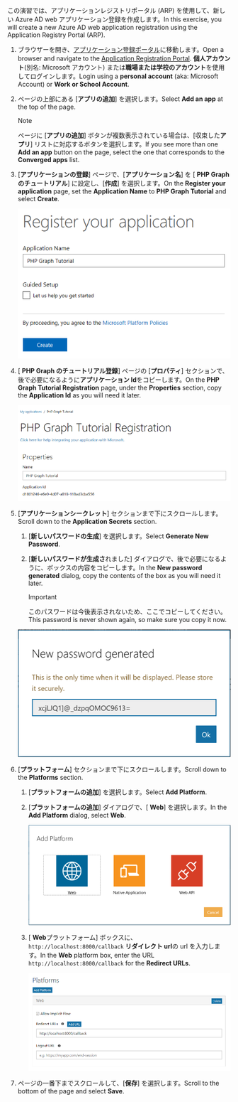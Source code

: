 <!-- markdownlint-disable MD002 MD041 -->

<span data-ttu-id="41bba-101">この演習では、アプリケーションレジストリポータル (ARP) を使用して、新しい Azure AD web アプリケーション登録を作成します。</span><span class="sxs-lookup"><span data-stu-id="41bba-101">In this exercise, you will create a new Azure AD web application registration using the Application Registry Portal (ARP).</span></span>

1. <span data-ttu-id="41bba-102">ブラウザーを開き、[アプリケーション登録ポータル](https://apps.dev.microsoft.com)に移動します。</span><span class="sxs-lookup"><span data-stu-id="41bba-102">Open a browser and navigate to the [Application Registration Portal](https://apps.dev.microsoft.com).</span></span> <span data-ttu-id="41bba-103">**個人アカウント**(別名: Microsoft アカウント) または**職場または学校のアカウント**を使用してログインします。</span><span class="sxs-lookup"><span data-stu-id="41bba-103">Login using a **personal account** (aka: Microsoft Account) or **Work or School Account**.</span></span>

1. <span data-ttu-id="41bba-104">ページの上部にある [**アプリの追加**] を選択します。</span><span class="sxs-lookup"><span data-stu-id="41bba-104">Select **Add an app** at the top of the page.</span></span>

    > [!NOTE]
    > <span data-ttu-id="41bba-105">ページに [**アプリの追加**] ボタンが複数表示されている場合は、[収束した**アプリ**] リストに対応するボタンを選択します。</span><span class="sxs-lookup"><span data-stu-id="41bba-105">If you see more than one **Add an app** button on the page, select the one that corresponds to the **Converged apps** list.</span></span>

1. <span data-ttu-id="41bba-106">[**アプリケーションの登録**] ページで、[**アプリケーション名**] を [ **PHP Graph のチュートリアル**] に設定し、[**作成**] を選択します。</span><span class="sxs-lookup"><span data-stu-id="41bba-106">On the **Register your application** page, set the **Application Name** to **PHP Graph Tutorial** and select **Create**.</span></span>

    ![アプリ登録ポータル web サイトで新しいアプリを作成するスクリーンショット](./images/arp-create-app-01.png)

1. <span data-ttu-id="41bba-108">[ **PHP Graph のチュートリアル登録**] ページの [**プロパティ**] セクションで、後で必要になるように**アプリケーション Id**をコピーします。</span><span class="sxs-lookup"><span data-stu-id="41bba-108">On the **PHP Graph Tutorial Registration** page, under the **Properties** section, copy the **Application Id** as you will need it later.</span></span>

    ![新しく作成されたアプリケーションの ID のスクリーンショット](./images/arp-create-app-02.png)

1. <span data-ttu-id="41bba-110">[**アプリケーションシークレット**] セクションまで下にスクロールします。</span><span class="sxs-lookup"><span data-stu-id="41bba-110">Scroll down to the **Application Secrets** section.</span></span>

    1. <span data-ttu-id="41bba-111">[**新しいパスワードの生成**] を選択します。</span><span class="sxs-lookup"><span data-stu-id="41bba-111">Select **Generate New Password**.</span></span>
    1. <span data-ttu-id="41bba-112">[**新しいパスワードが生成さ**れました] ダイアログで、後で必要になるように、ボックスの内容をコピーします。</span><span class="sxs-lookup"><span data-stu-id="41bba-112">In the **New password generated** dialog, copy the contents of the box as you will need it later.</span></span>

        > [!IMPORTANT]
        > <span data-ttu-id="41bba-113">このパスワードは今後表示されないため、ここでコピーしてください。</span><span class="sxs-lookup"><span data-stu-id="41bba-113">This password is never shown again, so make sure you copy it now.</span></span>

    ![新しく作成されたアプリケーションのパスワードのスクリーンショット](./images/arp-create-app-03.png)

1. <span data-ttu-id="41bba-115">[**プラットフォーム**] セクションまで下にスクロールします。</span><span class="sxs-lookup"><span data-stu-id="41bba-115">Scroll down to the **Platforms** section.</span></span>

    1. <span data-ttu-id="41bba-116">[**プラットフォームの追加**] を選択します。</span><span class="sxs-lookup"><span data-stu-id="41bba-116">Select **Add Platform**.</span></span>
    1. <span data-ttu-id="41bba-117">[**プラットフォームの追加**] ダイアログで、[ **Web**] を選択します。</span><span class="sxs-lookup"><span data-stu-id="41bba-117">In the **Add Platform** dialog, select **Web**.</span></span>

        ![アプリのプラットフォームを作成するスクリーンショット](./images/arp-create-app-04.png)

    1. <span data-ttu-id="41bba-119">[ **Web**プラットフォーム] ボックスに、 `http://localhost:8000/callback` **リダイレクト url**の url を入力します。</span><span class="sxs-lookup"><span data-stu-id="41bba-119">In the **Web** platform box, enter the URL `http://localhost:8000/callback` for the **Redirect URLs**.</span></span>

        ![アプリケーションに新たに追加された Web プラットフォームのスクリーンショット](./images/arp-create-app-05.png)

1. <span data-ttu-id="41bba-121">ページの一番下までスクロールして、[**保存**] を選択します。</span><span class="sxs-lookup"><span data-stu-id="41bba-121">Scroll to the bottom of the page and select **Save**.</span></span>
